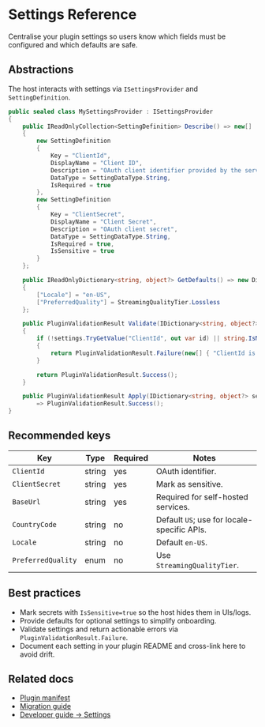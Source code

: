 # Settings Reference

Centralise your plugin settings so users know which fields must be configured and which defaults are safe.

## Abstractions
The host interacts with settings via `ISettingsProvider` and `SettingDefinition`.

```csharp
public sealed class MySettingsProvider : ISettingsProvider
{
    public IReadOnlyCollection<SettingDefinition> Describe() => new[]
    {
        new SettingDefinition
        {
            Key = "ClientId",
            DisplayName = "Client ID",
            Description = "OAuth client identifier provided by the service",
            DataType = SettingDataType.String,
            IsRequired = true
        },
        new SettingDefinition
        {
            Key = "ClientSecret",
            DisplayName = "Client Secret",
            Description = "OAuth client secret",
            DataType = SettingDataType.String,
            IsRequired = true,
            IsSensitive = true
        }
    };

    public IReadOnlyDictionary<string, object?> GetDefaults() => new Dictionary<string, object?>
    {
        ["Locale"] = "en-US",
        ["PreferredQuality"] = StreamingQualityTier.Lossless
    };

    public PluginValidationResult Validate(IDictionary<string, object?> settings)
    {
        if (!settings.TryGetValue("ClientId", out var id) || string.IsNullOrWhiteSpace(id as string))
        {
            return PluginValidationResult.Failure(new[] { "ClientId is required" });
        }

        return PluginValidationResult.Success();
    }

    public PluginValidationResult Apply(IDictionary<string, object?> settings)
        => PluginValidationResult.Success();
}
```

## Recommended keys
| Key | Type | Required | Notes |
|-----|------|----------|-------|
| `ClientId` | string | yes | OAuth identifier. |
| `ClientSecret` | string | yes | Mark as sensitive. |
| `BaseUrl` | string | yes | Required for self-hosted services. |
| `CountryCode` | string | no | Default `US`; use for locale-specific APIs. |
| `Locale` | string | no | Default `en-US`. |
| `PreferredQuality` | enum | no | Use `StreamingQualityTier`. |

## Best practices
- Mark secrets with `IsSensitive=true` so the host hides them in UIs/logs.
- Provide defaults for optional settings to simplify onboarding.
- Validate settings and return actionable errors via `PluginValidationResult.Failure`.
- Document each setting in your plugin README and cross-link here to avoid drift.

## Related docs
- [Plugin manifest](MANIFEST.md)
- [Migration guide](../migration/FROM_LEGACY.md)
- [Developer guide → Settings](../dev-guide/DEVELOPER_GUIDE.md#settings)
